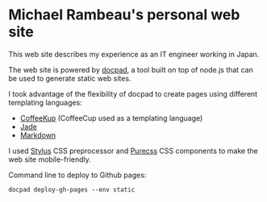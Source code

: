 # Michael Rambeau's personal web site

This web site describes my experience as an IT engineer working in Japan.

The web site is powered by [docpad](http://docpad.org), a tool built on top of node.js that can be used to generate static web sites.

I took advantage of the flexibility of docpad to create pages using different templating languages:

* [CoffeeKup](http://coffeekup.org/) (CoffeeCup used as a templating language)
* [Jade](http://jade-lang.com/)
* [Markdown](https://daringfireball.net/projects/markdown/basics)

I used [Stylus](https://github.com/learnboost/stylus) CSS preprocessor and [Purecss](http://purecss.io) CSS components to make the web site mobile-friendly.

Command line to deploy to Github pages:

```
docpad deploy-gh-pages --env static
```
